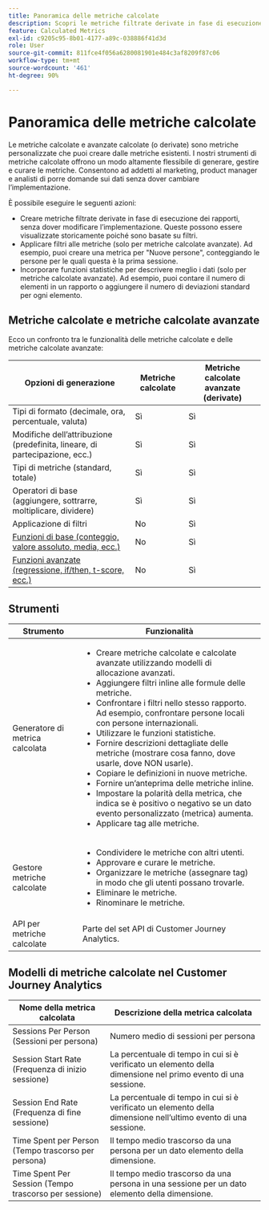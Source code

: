 ```yaml
---
title: Panoramica delle metriche calcolate
description: Scopri le metriche filtrate derivate in fase di esecuzione dei rapporti.
feature: Calculated Metrics
exl-id: c9205c95-8b01-4177-a89c-038886f41d3d
role: User
source-git-commit: 811fce4f056a6280081901e484c3af8209f87c06
workflow-type: tm+mt
source-wordcount: '461'
ht-degree: 90%

---
```


# Panoramica delle metriche calcolate

Le metriche calcolate e avanzate calcolate (o derivate) sono metriche personalizzate che puoi creare dalle metriche esistenti. I nostri strumenti di metriche calcolate offrono un modo altamente flessibile di generare, gestire e curare le metriche. Consentono ad addetti al marketing, product manager e analisti di porre domande sui dati senza dover cambiare l’implementazione.

È possibile eseguire le seguenti azioni:

* Creare metriche filtrate derivate in fase di esecuzione dei rapporti, senza dover modificare l’implementazione. Queste possono essere visualizzate storicamente poiché sono basate su filtri.
* Applicare filtri alle metriche (solo per metriche calcolate avanzate). Ad esempio, puoi creare una metrica per &quot;Nuove persone&quot;, conteggiando le persone per le quali questa è la prima sessione.
* Incorporare funzioni statistiche per descrivere meglio i dati (solo per metriche calcolate avanzate). Ad esempio, puoi contare il numero di elementi in un rapporto o aggiungere il numero di deviazioni standard per ogni elemento.

## Metriche calcolate e metriche calcolate avanzate

Ecco un confronto tra le funzionalità delle metriche calcolate e delle metriche calcolate avanzate:

| Opzioni di generazione | Metriche calcolate | Metriche calcolate avanzate (derivate) |
|---|---|---|
| Tipi di formato (decimale, ora, percentuale, valuta) | Sì | Sì |
| Modifiche dell’attribuzione (predefinita, lineare, di partecipazione, ecc.) | Sì | Sì |
| Tipi di metriche (standard, totale) | Sì | Sì |
| Operatori di base (aggiungere, sottrarre, moltiplicare, dividere) | Sì | Sì |
| Applicazione di filtri | No | Sì |
| [Funzioni di base (conteggio, valore assoluto, media, ecc.)](/help/components/calc-metrics/cm-functions.md) | No | Sì |
| [Funzioni avanzate (regressione, if/then, t-score, ecc.)](/help/components/calc-metrics/cm-adv-functions.md) | No | Sì |

## Strumenti

| Strumento | Funzionalità |
|--- |--- |
| Generatore di metrica calcolata | <ul><li>Creare metriche calcolate e calcolate avanzate utilizzando modelli di allocazione avanzati.</li><li>Aggiungere filtri inline alle formule delle metriche.</li><li>Confrontare i filtri nello stesso rapporto. Ad esempio, confrontare persone locali con persone internazionali.</li><li>Utilizzare le funzioni statistiche.</li><li> Fornire descrizioni dettagliate delle metriche (mostrare cosa fanno, dove usarle, dove NON usarle).</li><li>Copiare le definizioni in nuove metriche.</li><li>Fornire un’anteprima delle metriche inline.</li><li>Impostare la polarità della metrica, che indica se è positivo o negativo se un dato evento personalizzato (metrica) aumenta.</li><li>Applicare tag alle metriche.</li></ul> |
| Gestore metriche calcolate | <ul><li>Condividere le metriche con altri utenti.</li><li>Approvare e curare le metriche.</li><li>Organizzare le metriche (assegnare tag) in modo che gli utenti possano trovarle.</li><li>Eliminare le metriche.</li><li>Rinominare le metriche.</li></ul> |
| API per metriche calcolate | Parte del set API di Customer Journey Analytics. |

## Modelli di metriche calcolate nel Customer Journey Analytics

| Nome della metrica calcolata | Descrizione della metrica calcolata |
| --- | --- |
| Sessions Per Person (Sessioni per persona) | Numero medio di sessioni per persona |
| Session Start Rate (Frequenza di inizio sessione) | La percentuale di tempo in cui si è verificato un elemento della dimensione nel primo evento di una sessione. |
| Session End Rate (Frequenza di fine sessione) | La percentuale di tempo in cui si è verificato un elemento della dimensione nell’ultimo evento di una sessione. |
| Time Spent per Person (Tempo trascorso per persona) | Il tempo medio trascorso da una persona per un dato elemento della dimensione. |
| Time Spent Per Session (Tempo trascorso per sessione) | Il tempo medio trascorso da una persona in una sessione per un dato elemento della dimensione. |

